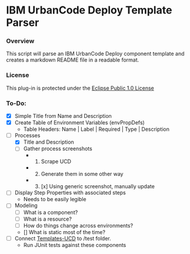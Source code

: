 # IBM UrbanCode Deploy Template Parser

### Overview
This script will parse an IBM UrbanCode Deploy component template and creates a markdown README file in a readable format.

### License
This plug-in is protected under the [Eclipse Public 1.0 License](http://www.eclipse.org/legal/epl-v10.html)

### To-Do:
 - [x] Simple Title from Name and Description
 - [x] Create Table of Environment Variables (envPropDefs)
    - Table Headers: Name | Label | Required | Type | Description
 - [ ] Processes
    - [x] Title and Description
    - [ ] Gather process screenshots 
        - 1) Scrape UCD
        - 2) Generate them in some other way
        - 3) [x] Using generic screenshot, manually update
 - [ ] Display Step Properties with associated steps
    - Needs to be easily legible
 - [ ] Modeling
    - [ ] What is a component?
    - [ ] What is a resource?
    - [ ] How do things change across environments?
    - [] What is static most of the time?
 - [ ] Connect [Templates-UCD](https://github.com/IBM-UrbanCode/Templates-UCD) to /test folder.
    - Run JUnit tests against these components